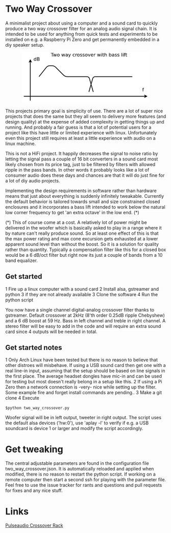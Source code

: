 
# Two Way Crossover

A minimalist project about using a computer and a sound card to quickly produce a two way crossover filter for an analog audio signal chain. It is intended to be used for anything from quick tests and experiments to be installed on e.g. a Raspberry Pi Zero and get permanently embedded in a diy speaker setup.

<p align="center"><img width=400 src="images/response.png"></p>

This projects primary goal is simplicity of use. There are a lot of super nice projects that does the same but they all seem to delivery more features (and design quality) at the expense of added complexity in getting things up and running. And probably a fair guess is that a lot of potential users for a project like this have little or limited experience with linux. Unfortunately even this project still requires at least a little experience with audio on a linux machine.

This is not a HiFi project. It happily decreases the signal to noise ratio by letting the signal pass a couple of 16 bit converters in a sound card most likely chosen from its price tag, just to be filtered by filters with allowed ripple in the pass bands. In other words it probably looks like a lot of consumer audio does these days and chances are that it will do just fine for a lot of diy audio projects.

Implementing the design requirements in software rather than hardware means that just about everything is suddenly infinitely tweakable. Currently the default behavior is tailored towards small and size constrained closed enclosures and it incorporates a bass lift intended to work below the natural low corner frequency to get 'an extra octave' in the low end. (*)

(*) This of course come at a cost. A relatively lot of power might be delivered in the woofer which is basically asked to play in a range where it by nature can't really produce sound. So at least one effect of this is that the max power rating and max cone excursion gets exhausted at a lower apparent sound level than without the boost. So it is a solution for quality rather than quantity. Typically a compensation filter like this for a closed box would be a 6 dB/oct filter but right now its just a couple of bands from a 10 band equalizer.

## Get started

1 Fire up a linux computer with a sound card
2 Install alsa, gstreamer and python 3 if they are not already available
3 Clone the software
4 Run the python script

You now have a single channel digital-analog crossover filter thanks to gstreamer. Default crossover at 2kHz (8'th order 0.25dB ripple Chebyshew) and a 6 dB boost at 59 Hz. Bass in left channel and treble in right channel. A stereo filter will be easy to add in the code and will require an extra sound card since 4 outputs will be needed in total.

## Get started notes

1 Only Arch Linux have been tested but there is no reason to believe that other distroes will misbehave. If using a USB sound card then get one with a real line-in input, assuming that the setup should be based on line signals in the first place. The average headset dongles have mic-in and can be used for testing but most doesn't really belong in a setup like this.
2 If using a Pi Zero then a network connection is -very- nice while setting up the filter.
Some example fire and forget install commands are pending..
3 Make a git clone
4 Execute

    $python two_way_crossover.py
    
Woofer signal will be in left output, tweeter in right output. The script uses the default alsa devices ('hw:0'), use 'aplay -l' to verify if e.g. a USB soundcard is device 1 or larger and modify the script accordingly.


# Get tweaking

The central adjustable parameters are found in the configuration file two_way_crossover.json. It is automatically reloaded and applied when modified, there is no reason to restart the python script. If working on a remote computer then start a second ssh for playing with the parameter file. Feel free to use the issue tracker for rants and questions and pull requests for fixes and any nice stuff.


# Links

[Pulseaudio Crossover Rack](https://t-5.eu/hp/Software/Pulseaudio%20Crossover%20Rack)

